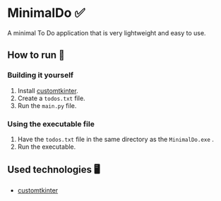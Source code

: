 # MinimalDo ✅
A minimal To Do application that is very lightweight and easy to use. 
## How to run 🔄
### Building it yourself
1. Install [customtkinter](https://customtkinter.tomschimansky.com/).
2. Create a `todos.txt` file. 
3. Run the `main.py` file. 
### Using the executable file
1. Have the `todos.txt` file in the same directory as the `MinimalDo.exe` .
2. Run the executable.
## Used technologies 🖥️
- [customtkinter](https://customtkinter.tomschimansky.com/)
